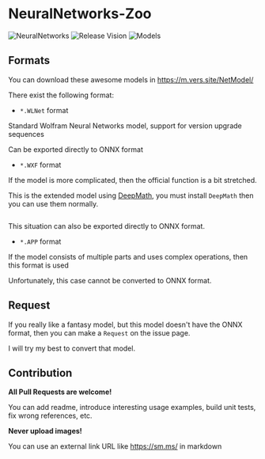 # NeuralNetworks-Zoo

![NeuralNetworks](https://img.shields.io/badge/NeuralNetworks-11.3.5-orange.svg)
![Release Vision](https://img.shields.io/badge/Release-v0.3.x-ff69b4.svg)
![Models](https://img.shields.io/badge/Models-42-brightgreen.svg)




## Formats

You can download these awesome models in https://m.vers.site/NetModel/

There exist the following format:

- `*.WLNet` format

Standard Wolfram Neural Networks model, support for version upgrade sequences

Can be exported directly to ONNX format

- `*.WXF` format

If the model is more complicated, then the official function is a bit stretched.

This is the extended model using [DeepMath](https://github.com/Moe-Net/DeepMathFantasy), you must install `DeepMath` then you can use them normally.

```Mathematica

```

This situation can also be exported directly to ONNX format.

- `*.APP` format

If the model consists of multiple parts and uses complex operations, then this format is used

Unfortunately, this case cannot be converted to ONNX format.

## Request

If you really like a fantasy model, but this model doesn't have the ONNX format, then you can make a `Request` on the issue page. 

I will try my best to convert that model.


## Contribution

**All Pull Requests are welcome!** 

You can add readme, introduce interesting usage examples, build unit tests, fix wrong references, etc.

**Never upload images!** 

You can use an external link URL like https://sm.ms/ in markdown